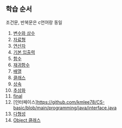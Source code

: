 ## 학습 순서
조건문, 반복문은 c언어랑 동일
1. [변수와 상수](https://github.com/kmlee78/CS-basic/blob/main/programming/java/variable.java)
2. [자료형](https://github.com/kmlee78/CS-basic/blob/main/programming/java/data_type.java)
3. [연산자](https://github.com/kmlee78/CS-basic/blob/main/programming/java/operator.java)
4. [기본 입출력](https://github.com/kmlee78/CS-basic/blob/main/programming/java/input_output.java)
5. [함수](https://github.com/kmlee78/CS-basic/blob/main/programming/java/function.java)
6. [재귀함수](https://github.com/kmlee78/CS-basic/blob/main/programming/java/recursive_function.java)
7. [배열](https://github.com/kmlee78/CS-basic/blob/main/programming/java/array.java)
8. [클래스](https://github.com/kmlee78/CS-basic/blob/main/programming/java/class.java)
9. [상속](https://github.com/kmlee78/CS-basic/blob/main/programming/java/inheritance.java)
10. [추상화](https://github.com/kmlee78/CS-basic/blob/main/programming/java/abstraction.java)
11. [final](https://github.com/kmlee78/CS-basic/blob/main/programming/java/final.java)
12. [인터페이스]https://github.com/kmlee78/CS-basic/blob/main/programming/java/interface.java
13. [다형성](https://github.com/kmlee78/CS-basic/blob/main/programming/java/polymorphism.java)
14. [Object 클래스](https://github.com/kmlee78/CS-basic/blob/main/programming/java/object.java)
